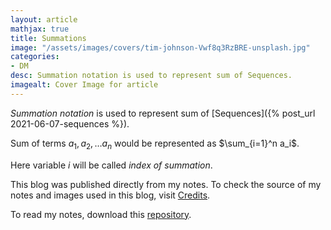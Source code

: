 ```yaml
---
layout: article
mathjax: true
title: Summations
image: "/assets/images/covers/tim-johnson-Vwf8q3RzBRE-unsplash.jpg"
categories:
- DM
desc: Summation notation is used to represent sum of Sequences. 
imagealt: Cover Image for article
---
```


*Summation notation* is used to represent sum of [Sequences]({% post_url 2021-06-07-sequences %}).

Sum of terms $a_1, a_2, \dots a_n$ would be represented as $\sum_{i=1}^n a_i$.
































































































































































































































































































































































































Here variable $i$ will be called *index of summation*.

































































































































































































































































































































































































This blog was published directly from my notes.
To check the source of my notes and images used in this blog, visit <a href="/credits.html" target="_blank">Credits</a>.

To read my notes, download this <a href="https://github.com/bovem/CS" target="blank">repository</a>.